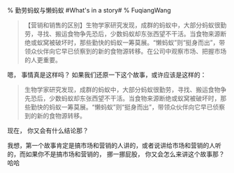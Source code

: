% 勤劳蚂蚁与懒蚂蚁 #What's in a story#
% FuqiangWang

> 【营销和销售的区别】生物学家研究发现，成群的蚂蚁中，大部分蚂蚁很勤劳，寻找、搬运食物争先恐后，少数蚂蚁却东张西望不干活。当食物来源断绝或蚁窝被破坏时，那些勤快的蚂蚁一筹莫展。“懒蚂蚁”则“挺身而出”，带领众伙伴向它早已侦察到的新的食物源转移。在公司中观察市场、把握市场的人更重要。

嗯， 事情真是这样吗？ 如果我们还原一下这个故事，或许应该是这样的：

> 生物学家研究发现，成群的蚂蚁中，大部分蚂蚁很勤劳，寻找、搬运食物争先恐后，少数蚂蚁却东张西望不干活。当食物来源断绝或蚁窝被破坏时，那些勤快的蚂蚁一筹莫展。“懒蚂蚁”则“挺身而出”，带领众伙伴向它早已侦察到的新的食物源转移。

现在， 你又会有什么结论那？

我想，第一个故事肯定是搞市场和营销的人讲的，或者说讲给市场和营销的人听的，而如果你不是搞市场和营销的， 挪一挪屁股， 你又会怎么来讲这个故事那？哈哈


